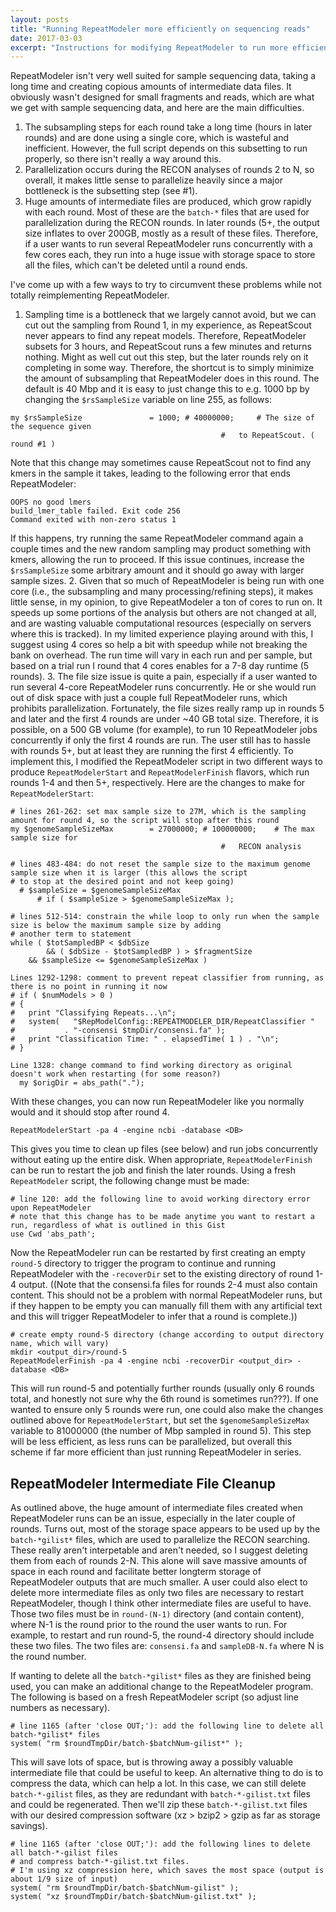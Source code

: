 ```yaml
---
layout: posts
title: "Running RepeatModeler more efficiently on sequencing reads"
date: 2017-03-03
excerpt: "Instructions for modifying RepeatModeler to run more efficiently on sequencing reads"
---
```


RepeatModeler isn't very well suited for sample sequencing data, taking a long time and creating copious amounts of intermediate data files. It obviously wasn't designed for small fragments and reads, which are what we get with sample sequencing data, and here are the main difficulties.

1. The subsampling steps for each round take a long time (hours in later rounds) and are done using a single core, which is wasteful and inefficient. However, the full script depends on this subsetting to run properly, so there isn't really a way around this.
2. Parallelization occurs during the RECON analyses of rounds 2 to N, so overall, it makes little sense to parallelize heavily since a major bottleneck is the subsetting step (see #1).
3. Huge amounts of intermediate files are produced, which grow rapidly with each round. Most of these are the `batch-*` files that are used for parallelization during the RECON rounds. In later rounds (5+, the output size inflates to over 200GB, mostly as a result of these files. Therefore, if a user wants to run several RepeatModeler runs concurrently with a few cores each, they run into a huge issue with storage space to store all the files, which can't be deleted until a round ends.

I've come up with a few ways to try to circumvent these problems while not totally reimplementing RepeatModeler.

1. Sampling time is a bottleneck that we largely cannot avoid, but we can cut out the sampling from Round 1, in my experience, as RepeatScout never appears to find any repeat models. Therefore, RepeatModeler subsets for 3 hours, and RepeatScout runs a few minutes and returns nothing. Might as well cut out this step, but the later rounds rely on it completing in some way. Therefore, the shortcut is to simply minimize the amount of subsampling that RepeatModeler does in this round. The default is 40 Mbp and it is easy to just change this to e.g. 1000 bp by changing the `$rsSampleSize` variable on line 255, as follows:
```
my $rsSampleSize               = 1000; # 40000000;     # The size of the sequence given
                                               #   to RepeatScout. ( round #1 )
```
Note that this change may sometimes cause RepeatScout not to find any kmers in the sample it takes, leading to the following error that ends RepeatModeler:
```
OOPS no good lmers
build_lmer_table failed. Exit code 256
Command exited with non-zero status 1
```
If this happens, try running the same RepeatModeler command again a couple times and the new random sampling may product something with kmers, allowing the run to proceed. If this issue continues, increase the `$rsSampleSize` some arbitrary amount and it should go away with larger sample sizes.
2. Given that so much of RepeatModeler is being run with one core (i.e., the subsampling and many processing/refining steps), it makes little sense, in my opinion, to give RepeatModeler a ton of cores to run on. It speeds up some portions of the analysis but others are not changed at all, and are wasting valuable computational resources (especially on servers where this is tracked). In my limited experience playing around with this, I suggest using 4 cores so help a bit with speedup while not breaking the bank on overhead. The run time will vary in each run and per sample, but based on a trial run I round that 4 cores enables for a 7-8 day runtime (5 rounds).
3. The file size issue is quite a pain, especially if a user wanted to run several 4-core RepeatModeler runs concurrently. He or she would run out of disk space with just a couple full RepeatModeler runs, which prohibits parallelization. Fortunately, the file sizes really ramp up in rounds 5 and later and the first 4 rounds are under ~40 GB total size. Therefore, it is possible, on a 500 GB volume (for example), to run 10 RepeatModeler jobs concurrently if only the first 4 rounds are run. The user still has to hassle with rounds 5+, but at least they are running the first 4 efficiently. To implement this, I modified the RepeatModeler script in two different ways to produce `RepeatModelerStart` and `RepeatModelerFinish` flavors, which run rounds 1-4 and then 5+, respectively. Here are the changes to make for `RepeatModelerStart`:
```
# lines 261-262: set max sample size to 27M, which is the sampling amount for round 4, so the script will stop after this round
my $genomeSampleSizeMax        = 27000000; # 100000000;    # The max sample size for
                                               #   RECON analysis
```
```
# lines 483-484: do not reset the sample size to the maximum genome sample size when it is larger (this allows the script
# to stop at the desired point and not keep going)
  # $sampleSize = $genomeSampleSizeMax
      # if ( $sampleSize > $genomeSampleSizeMax );
```
```
# lines 512-514: constrain the while loop to only run when the sample size is below the maximum sample size by adding
# another term to statement
while ( $totSampledBP < $dbSize
        && ( $dbSize - $totSampledBP ) > $fragmentSize
	&& $sampleSize <= $genomeSampleSizeMax )
```
```
Lines 1292-1298: comment to prevent repeat classifier from running, as there is no point in running it now
# if ( $numModels > 0 )
# {
#   print "Classifying Repeats...\n";
#   system(   "$RepModelConfig::REPEATMODELER_DIR/RepeatClassifier "
#           . "-consensi $tmpDir/consensi.fa" );
#   print "Classification Time: " . elapsedTime( 1 ) . "\n";
# }
```
```
Line 1328: change command to find working directory as original doesn't work when restarting (for some reason?)
  my $origDir = abs_path(".");
```
With these changes, you can now run RepeatModeler like you normally would and it should stop after round 4.
```
RepeatModelerStart -pa 4 -engine ncbi -database <DB>
```
This gives you time to clean up files (see below) and run jobs concurrently without eating up the entire disk. When appropriate, `RepeatModelerFinish` can be run to restart the job and finish the later rounds. Using a fresh `RepeatModeler` script, the following change must be made:
```
# line 120: add the following line to avoid working directory error upon RepeatModeler
# note that this change has to be made anytime you want to restart a run, regardless of what is outlined in this Gist
use Cwd 'abs_path';
```
Now the RepeatModeler run can be restarted by first creating an empty `round-5` directory to trigger the program to continue and running RepeatModeler with the `-recoverDir` set to the existing directory of round 1-4 output. ((Note that the consensi.fa files for rounds 2-4 must also contain content. This should not be a problem with normal RepeatModeler runs, but if they happen to be empty you can manually fill them with any artificial text and this will trigger RepeatModeler to infer that a round is complete.))
```
# create empty round-5 directory (change according to output directory name, which will vary)
mkdir <output_dir>/round-5
RepeatModelerFinish -pa 4 -engine ncbi -recoverDir <output_dir> -database <DB>
```
This will run round-5 and potentially further rounds (usually only 6 rounds total, and honestly not sure why the 6th round is sometimes run???). If one wanted to ensure only 5 rounds were run, one could also make the changes outlined above for `RepeatModelerStart`, but set the `$genomeSampleSizeMax` variable to 81000000 (the number of Mbp sampled in round 5). This step will be less efficient, as less runs can be parallelized, but overall this scheme if far more efficient than just running RepeatModeler in series.

## RepeatModeler Intermediate File Cleanup

As outlined above, the huge amount of intermediate files created when RepeatModeler runs can be an issue, especially in the later couple of rounds. Turns out, most of the storage space appears to be used up by the `batch-*gilist*` files, which are used to parallelize the RECON searching. These really aren't interpetable and aren't needed, so I suggest deleting them from each of rounds 2-N. This alone will save massive amounts of space in each round and facilitate better longterm storage of RepeatModeler outputs that are much smaller. A user could also elect to delete more intermediate files as only two files are necessary to restart RepeatModeler, though I think other intermediate files are useful to have. Those two files must be in `round-(N-1)` directory (and contain content), where N-1 is the round prior to the round the user wants to run. For example, to restart and run round-5, the round-4 directory should include these two files. The two files are: `consensi.fa` and `sampleDB-N.fa` where N is the round number.

If wanting to delete all the `batch-*gilist*` files as they are finished being used, you can make an additional change to the RepeatModeler program. The following is based on a fresh RepeatModeler script (so adjust line numbers as necessary).
```
# line 1165 (after 'close OUT;'): add the following line to delete all batch-*gilist* files
system( "rm $roundTmpDir/batch-$batchNum-gilist*" );
```
This will save lots of space, but is throwing away a possibly valuable intermediate file that could be useful to keep. An alternative thing to do is to compress the data, which can help a lot. In this case, we can still delete `batch-*-gilist` files, as they are redundant with `batch-*-gilist.txt` files and could be regenerated. Then we'll zip these `batch-*-gilist.txt` files with our desired compression software (xz > bzip2 > gzip as far as storage savings).
```
# line 1165 (after 'close OUT;'): add the following lines to delete all batch-*-gilist files
# and compress batch-*-gilist.txt files.
# I'm using xz compression here, which saves the most space (output is about 1/9 size of input)
system( "rm $roundTmpDir/batch-$batchNum-gilist" );
system( "xz $roundTmpDir/batch-$batchNum-gilist.txt" );
```
